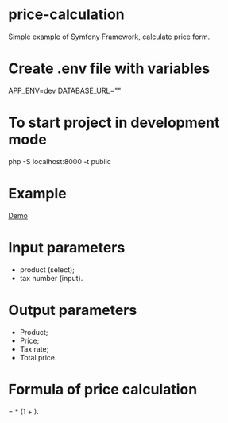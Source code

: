 # price-calculation
Simple example of Symfony Framework, calculate price form.

# Create .env file with variables
APP_ENV=dev
DATABASE_URL=""

# To start project in development mode
php -S localhost:8000 -t public

# Example
[Demo](http://price-calculation.aksion.me/)

# Input parameters
- product (select);
- tax number (input).

# Output parameters
- Product;
- Price;
- Tax rate;
- Total price.

# Formula of price calculation
<total price> = <product price> * (1 + <tax rate>).
